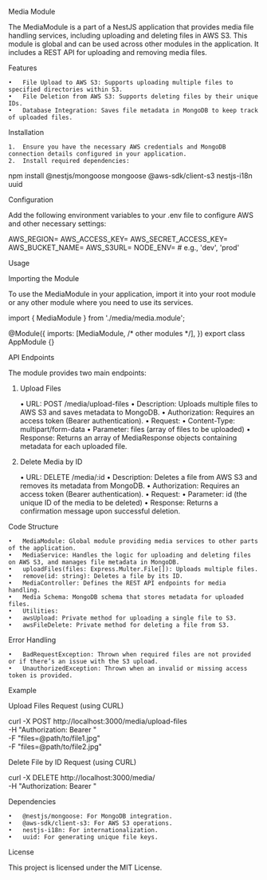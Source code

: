 Media Module

The MediaModule is a part of a NestJS application that provides media file handling services, including uploading and deleting files in AWS S3. This module is global and can be used across other modules in the application. It includes a REST API for uploading and removing media files.

Features

	•	File Upload to AWS S3: Supports uploading multiple files to specified directories within S3.
	•	File Deletion from AWS S3: Supports deleting files by their unique IDs.
	•	Database Integration: Saves file metadata in MongoDB to keep track of uploaded files.

Installation

	1.	Ensure you have the necessary AWS credentials and MongoDB connection details configured in your application.
	2.	Install required dependencies:

npm install @nestjs/mongoose mongoose @aws-sdk/client-s3 nestjs-i18n uuid



Configuration

Add the following environment variables to your .env file to configure AWS and other necessary settings:

AWS_REGION=<Your AWS Region>
AWS_ACCESS_KEY=<Your AWS Access Key>
AWS_SECRET_ACCESS_KEY=<Your AWS Secret Access Key>
AWS_BUCKET_NAME=<Your S3 Bucket Name>
AWS_S3URL=<Your S3 Bucket URL>
NODE_ENV=<Your Environment>  # e.g., 'dev', 'prod'

Usage

Importing the Module

To use the MediaModule in your application, import it into your root module or any other module where you need to use its services.

import { MediaModule } from './media/media.module';

@Module({
  imports: [MediaModule, /* other modules */],
})
export class AppModule {}

API Endpoints

The module provides two main endpoints:

1. Upload Files

	•	URL: POST /media/upload-files
	•	Description: Uploads multiple files to AWS S3 and saves metadata to MongoDB.
	•	Authorization: Requires an access token (Bearer authentication).
	•	Request:
	•	Content-Type: multipart/form-data
	•	Parameter: files (array of files to be uploaded)
	•	Response: Returns an array of MediaResponse objects containing metadata for each uploaded file.

2. Delete Media by ID

	•	URL: DELETE /media/:id
	•	Description: Deletes a file from AWS S3 and removes its metadata from MongoDB.
	•	Authorization: Requires an access token (Bearer authentication).
	•	Request:
	•	Parameter: id (the unique ID of the media to be deleted)
	•	Response: Returns a confirmation message upon successful deletion.

Code Structure

	•	MediaModule: Global module providing media services to other parts of the application.
	•	MediaService: Handles the logic for uploading and deleting files on AWS S3, and manages file metadata in MongoDB.
	•	uploadFiles(files: Express.Multer.File[]): Uploads multiple files.
	•	remove(id: string): Deletes a file by its ID.
	•	MediaController: Defines the REST API endpoints for media handling.
	•	Media Schema: MongoDB schema that stores metadata for uploaded files.
	•	Utilities:
	•	awsUpload: Private method for uploading a single file to S3.
	•	awsFileDelete: Private method for deleting a file from S3.

Error Handling

	•	BadRequestException: Thrown when required files are not provided or if there’s an issue with the S3 upload.
	•	UnauthorizedException: Thrown when an invalid or missing access token is provided.

Example

Upload Files Request (using CURL)

curl -X POST http://localhost:3000/media/upload-files \
  -H "Authorization: Bearer <access-token>" \
  -F "files=@path/to/file1.jpg" \
  -F "files=@path/to/file2.jpg"

Delete File by ID Request (using CURL)

curl -X DELETE http://localhost:3000/media/<media-id> \
  -H "Authorization: Bearer <access-token>"

Dependencies

	•	@nestjs/mongoose: For MongoDB integration.
	•	@aws-sdk/client-s3: For AWS S3 operations.
	•	nestjs-i18n: For internationalization.
	•	uuid: For generating unique file keys.

License

This project is licensed under the MIT License.
